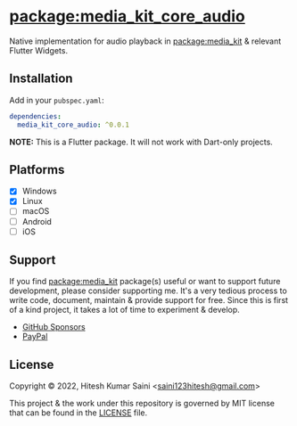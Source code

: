 # [package:media_kit_core_audio](https://github.com/alexmercerind/media_kit)

Native implementation for audio playback in [package:media_kit](https://pub.dev/packages/media_kit) & relevant Flutter Widgets.

## Installation

Add in your `pubspec.yaml`:

```yaml
dependencies:
  media_kit_core_audio: ^0.0.1
```

**NOTE:** This is a Flutter package. It will not work with Dart-only projects.

## Platforms

- [x] Windows
- [x] Linux
- [ ] macOS
- [ ] Android
- [ ] iOS

## Support

If you find [package:media_kit](https://github.com/alexmercerind/media_kit) package(s) useful or want to support future development, please consider supporting me. It's a very tedious process to write code, document, maintain & provide support for free. Since this is first of a kind project, it takes a lot of time to experiment & develop.

- [GitHub Sponsors](https://github.com/sponsors/alexmercerind)
- [PayPal](https://paypal.me/alexmercerind)

## License

Copyright © 2022, Hitesh Kumar Saini <<saini123hitesh@gmail.com>>

This project & the work under this repository is governed by MIT license that can be found in the [LICENSE](./LICENSE) file.
